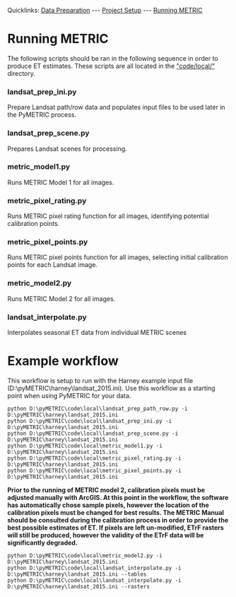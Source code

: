 Quicklinks: [Data Preparation](EXAMPLE_DATA.md) --- [Project Setup](EXAMPLE_SETUP.md) --- [Running METRIC](EXAMPLE_METRIC.md)

# Running METRIC
The following scripts should be ran in the following sequence in order to produce ET estimates.  These scripts are all located in the ["code/local/"](/local) directory.

### landsat_prep_ini.py
Prepare Landsat path/row data and populates input files to be used later in the PyMETRIC process.

### landsat_prep_scene.py
Prepares Landsat scenes for processing.

### metric_model1.py
Runs METRIC Model 1 for all images.

### metric_pixel_rating.py 
Runs METRIC pixel rating function for all images, identifying potential calibration points.

### metric_pixel_points.py
Runs METRIC pixel points function for all images, selecting initial calibration points for each Landsat image.

### metric_model2.py
Runs METRIC Model 2 for all images.

### landsat_interpolate.py
Interpolates seasonal ET data from individual METRIC scenes

# Example workflow
This workflow is setup to run with the Harney example input file (D:\pyMETRIC\harney\landsat_2015.ini).  Use this workflow as a starting point when using PyMETRIC for your data.

```
python D:\pyMETRIC\code\local\landsat_prep_path_row.py -i D:\pyMETRIC\harney\landsat_2015.ini
python D:\pyMETRIC\code\local\landsat_prep_ini.py -i D:\pyMETRIC\harney\landsat_2015.ini
python D:\pyMETRIC\code\local\landsat_prep_scene.py -i D:\pyMETRIC\harney\landsat_2015.ini
python D:\pyMETRIC\code\local\metric_model1.py -i D:\pyMETRIC\harney\landsat_2015.ini
python D:\pyMETRIC\code\local\metric_pixel_rating.py -i D:\pyMETRIC\harney\landsat_2015.ini
python D:\pyMETRIC\code\local\metric_pixel_points.py -i D:\pyMETRIC\harney\landsat_2015.ini
```

__Prior to the running of METRIC model 2, calibration pixels must be adjusted manually with ArcGIS. At this point in the workflow, the software has automatically chose sample pixels, however the location of the calibration pixels must be changed for best results.  The METRIC Manual should be consulted during the calibration process in order to provide the best possible estimates of ET.  If pixels are left un-modified, ETrF rasters will still be produced, however the validity of the ETrF data will be significantly degraded.__

```
python D:\pyMETRIC\code\local\metric_model2.py -i D:\pyMETRIC\harney\landsat_2015.ini
python D:\pyMETRIC\code\local\landsat_interpolate.py -i D:\pyMETRIC\harney\landsat_2015.ini --tables
python D:\pyMETRIC\code\local\landsat_interpolate.py -i D:\pyMETRIC\harney\landsat_2015.ini --rasters
```
